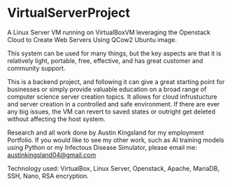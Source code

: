 # VirtualServerProject
A Linux Server VM running on VirtualBoxVM leveraging the Openstack Cloud to Create Web Servers Using QCow2 Ubuntu image. 

This system can be used for many things, but the key aspects are that it is relatively light, portable, free, effective, and has great customer and community support.

This is a backend project, and following it can give a great starting point for businesses or simply provide valuable education on a broad range of computer science server creation topics. It allows for cloud infrustucture and server creation in a controlled and safe environment. If there are ever any big issues, the VM can revert to saved states or outright get deleted without affecting the host system. 

Research and all work done by Austin Kingsland for my employment Portfolio.
If you would like to see my other work, such as AI training models using Python or my Infectous Disease Simulator, please email me: austinkingsland04@gmail.com

Technology used: VirtualBox, Linux Server, Openstack, Apache, MariaDB, SSH, Nano, RSA encryption.
